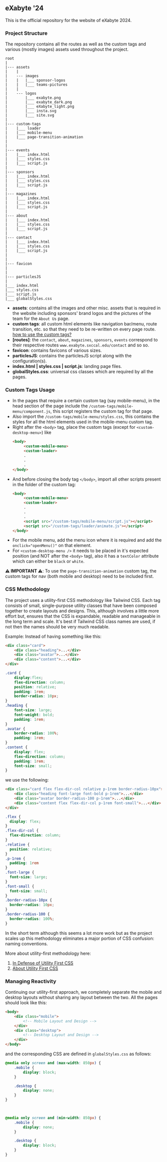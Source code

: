 ## eXabyte '24
This is the official repository for the website of eXabyte 2024. 

### Project Structure
The repository contains all the routes as well as the custom tags and various (mostly images) assets used throughout the project.
```
root
|
|--- assets
|    |
|    --- images
|    |   |___ sponsor-logos
|    |   |___ teams-pictures
|    |
|    --- logos
|        |___ exabyte.png
|        |___ exabyte_dark.png
|        |___ eXabyte_light.png
|        |___ insta.svg
|        |___ site.svg
|
|--- custom-tags
|    |___ loader
|    |___ mobile-menu
|    |___ page-transition-animation
|
|
|--- events
|    |___ index.html
|    |___ styles.css
|    |___ script.js
|
|--- sponsors
|    |___ index.html
|    |___ styles.css
|    |___ script.js
|
|--- magazines
|    |___ index.html
|    |___ styles.css
|    |___ script.js
|
|--- about
|    |___ index.html
|    |___ styles.css
|    |___ script.js
|
|--- contact
|    |___ index.html
|    |___ styles.css
|    |___ script.js
|
|
|--- favicon
|
|
|--- particlesJS
|
|___ index.html
|___ styles.css
|___ script.js
|___ globalStyles.css
```

- **assets**: contains all the images and other misc. assets that is required in the website including sponsors' brand logos and the pictures of the team for the `About Us` page.
- **custom tags**: all custom html elements like navigation bar/menu, route transition, etc. so that they need to be re-written on every page route. [how to use the custom tags?](#custom%20tags%20usage)
- **\[routes]**: the `contact`, `about`, `magazines`, `sponsors`, `events` correspond to their respective routes `www.exabyte.sxccal.edu/contact` and so so.
- **favicon**: contains favicons of various sizes.
- **particlesJS**: contains the particlesJS script along with the configuration(s).
- **index.html | styles.css | script.js**: landing page files.
- **globalStyles.css**: universal css classes which are required by all the pages.
### Custom Tags Usage
- In the pages that require a certain custom tag (say mobile-menu), in the head section of the page include the `/custom-tags/mobile-menu/component.js`, this script registers the custom tag for that page. 
- Also import the `/custom-tags/mobile-menu/styles.css`, this contains the styles for all the html elements used in the mobile-menu custom tag.
- Right after the `<body>` tag, place the custom tags (except for `<custom-desktop-menu>`) like
    ```html
    <body>
         <custom-mobile-menu>
         <custom-loader>
         .
         .
         .
    </body>
    ```
- And before closing the body tag `</body>`, import all other scripts present in the folder of the custom tag:
    ```html
    <body>
         <custom-mobile-menu>
         <custom-loader>
         .
         .
         .
         <script src="/custom-tags/mobile-menu/script.js"></script>
         <script src="/custom-tags/loader/animate.js"></script>
    </body>
    ```
- For the mobile menu, add the menu icon where it is required and add the `onclick="openMenu()"` on that element.
- For `<custom-desktop-menu />` it needs to be placed in it's expected position (and NOT after the `<body>` tag), also it has a `textColor` attribute which can either be `black` or `white`.

**⚠️ IMPORTANT ⚠️**: To use the `page-transition-animation` custom tag, the custom tags for nav (both mobile and desktop) need to be included first.

### CSS Methodology
The project uses a utility-first CSS methodology like Tailwind CSS. Each tag consists of small, single-purpose utility classes that have been composed together to create layouts and designs. This, although involves a little more effort but, ensures that the CSS is expandable, readable and manageable in the long term and scale.
It's best if Tailwind CSS class names are used, if not then the names should be very much readable.

Example:
Instead of having something like this:
```html
<div class="card">
    <div class="heading">...</div>
    <div class="avatar">...</div>
    <div class="content">...</div>
</div>
```
```css
.card {
    display:flex;
    flex-direction: column;
    position: relative;
    padding: 1rem;
    border-radius: 10px;
}
.heading {
    font-size: large;
    font-weight: bold;
    padding: 1rem;
}
.avatar {
    border-radius: 100%;
    padding: 1rem;
}
.content {
    display: flex;
    flex-direction: column;
    padding: 1rem;
    font-size: small;
}
```

we use the following:

```html
<div class="card flex flex-dir-col relative p-1rem border-radius-10px">
    <div class="heading font-large font-bold p-1rem">...</div>
    <div class="avatar border-radius-100 p-1rem">...</div>
    <div class="content flex flex-dir-col p-1rem font-small">...</div>
</div>
```
```css
.flex {
  display: flex;
}
.flex-dir-col {
  flex-direction: column;
}
.relative {
  position: relative;
}
.p-1rem {
  padding: 1rem
}
.font-large {
  font-size: large;
}
.font-small {
  font-size: small;
}
.border-radius-10px {
  border-radius: 10px;
}
.border-radius-100 {
  border-radius: 100%;
}
```

In the short term although this seems a lot more work but as the project scales up this methodology eliminates a major portion of CSS confusion: naming conventions.

More about utility-first methodology here:
1. [In Defense of Utility First CSS](https://www.freecodecamp.org/news/in-defense-of-utility-first-css-4f406acee6fb/)
2. [About Utility First CSS](https://xenox.dev/tailwind-css-utility-first-css-framework/)

### Managing Reactivity
Continuing our utility-first approach, we completely separate the mobile and desktop layouts without sharing any layout between the two.
All the pages should look like this:
```html
<body>
	<div class="mobile">
		<!-- Mobile Layout and Design -->
	</div>
	<div class="desktop">
		<!-- Desktop Layout and Design -->
	</div>
</body>
```
and the corresponding CSS are defined in `globalStyles.css` as follows:
```css
@media only screen and (max-width: 850px) {
	.mobile {
		display: block;
	}

	.desktop {
		display: none;
	}
}

  

@media only screen and (min-width: 850px) {
	.mobile {
		display: none;
	}

	.desktop {
		display: block;
	}
}
